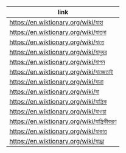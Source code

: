 |link|
|----|
|https://en.wiktionary.org/wiki/যাহা|
|https://en.wiktionary.org/wiki/যাতনা|
|https://en.wiktionary.org/wiki/যাতে|
|https://en.wiktionary.org/wiki/যাদুঘর|
|https://en.wiktionary.org/wiki/যাপন|
|https://en.wiktionary.org/wiki/যাচ্ছেতাই|
|https://en.wiktionary.org/wiki/যাত্রা|
|https://en.wiktionary.org/wiki/যা|
|https://en.wiktionary.org/wiki/যান্ত্রিক|
|https://en.wiktionary.org/wiki/যাওয়া|
|https://en.wiktionary.org/wiki/যান্ত্রিকীকরণ|
|https://en.wiktionary.org/wiki/যাকাত|
|https://en.wiktionary.org/wiki/যাচ্ঞা|

